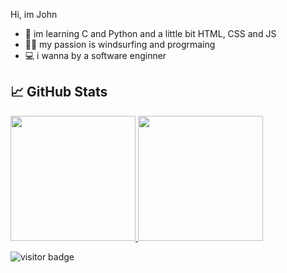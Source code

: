 Hi, im John

- 📖 im learning C and Python and a little bit HTML, CSS and JS
- 🏄‍♂️ my passion is windsurfing and progrmaing 
- 💻 i wanna by a software enginner


## &#x1f4c8; GitHub Stats

<a href="https://github.com/JanKolo04/JanKolo04">
  <img height="200px" src="https://github-readme-stats.vercel.app/api/top-langs/?username=JanKolo04&langs_count=3&theme=tokyonight">
</a>

<a href="https://github.com/JanKolo04/JanKolo04">
  <img height="200px" src="https://github-readme-stats.vercel.app/api/?username=JanKolo04&count_private=true&theme=tokyonight&showicons=true">
</a>

![visitor badge](https://visitor-badge.glitch.me/badge?page_id=JanKolo04.visitor-badge&left_text=MyPageVisitors)
